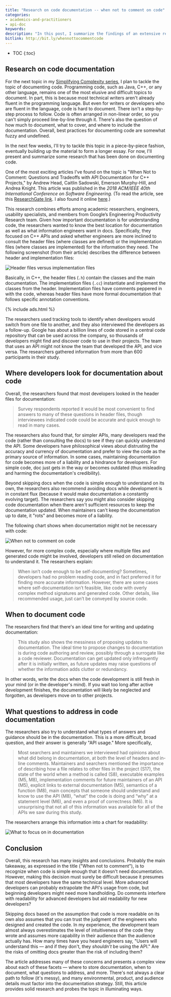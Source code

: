 ```yaml
---
title: "Research on code documentation -- when not to comment on code"
categories:
- academics-and-practitioners
- api-doc
keywords:
description: "In this post, I summarize the findings of an extensive research project about how developers at Google find and use code documentation. The research found that for simple code, sometimes developers prefer to read the code directly. However, for more complex code, developers consult documentation, often by looking in the formal class declarations for information they need; other times they look at comments in the implementation code. Besides the location of docs, the researchers also identify what type of answers and guidance developers want in code documentation."
bitlink: http://bit.ly/whennottocommentcode
---
```


* TOC
{:toc}

## Research on code documentation

For the next topic in my [Simplifying Complexity series](/simplifying-complexity), I plan to tackle the topic of documenting code. Programming code, such as Java, C++, or any other language, remains one of the most elusive and difficult topics to document. In part, this is because most technical writers aren't already fluent in the programming language. But even for writers or developers who are fluent in the language, code is hard to document. There isn't a step-by-step process to follow. Code is often arranged in non-linear order, so you can't simply proceed line-by-line through it. There's also the question of how much to document, what to cover, and where to include the documentation. Overall, best practices for documenting code are somewhat fuzzy and undefined.

In the next few weeks, I'll try to tackle this topic in a piece-by-piece fashion, eventually building up the material to form a longer essay. For now, I'll present and summarize some research that has been done on documenting code.

One of the most exciting articles I've found on the topic is "When Not to Comment: Questions and Tradeoffs with API Documentation for C++ Projects," by Andrew Head, Caitlin Sadowski, Emerson Murphy-Hill, and Andrea Knight. This article was published in the *2018 ACM/IEEE 40th International Conference on Software Engineering.* (To read the article, see this [ResearchGate link](https://www.researchgate.net/publication/325732077_When_not_to_comment_questions_and_tradeoffs_with_API_documentation_for_C_projects). I also found it online [here](https://people.eecs.berkeley.edu/~andrewhead/pdf/comment.pdf).)

This research combines efforts among academic researchers, engineers, usability specialists, and members from Google’s Engineering Productivity Research team. Given how important documentation is for understanding code, the researchers wanted to know the best location for documentation as well as what information engineers want in docs. Specifically, they focused on C++ APIs and asked whether engineers are more inclined to consult the header files (where classes are defined) or the implementation files (where classes are implemented) for the information they need. The following screenshot (from their article) describes the difference between header and implementation files:

<img src="{{site.media}}/header_or_implementation_files.png" style="max-width: 500px" alt="Header files versus implementation files" />

Basically, in C++, the header files (`.h`) contain the classes and the main documentation. The implementation files (`.cc`) instantiate and implement the classes from the header. Implementation files have comments peppered in with the code, whereas header files have more formal documentation that follows specific annotation conventions.

{% include ads.html %}

The researchers used tracking tools to identify when developers would switch from one file to another, and they also interviewed the developers as a follow-up. Google has about a billion lines of code stored in a central code repository that can be used across the company, so thousands of developers might find and discover code to use in their projects. The team that uses an API might not know the team that developed the API, and vice versa. The researchers gathered information from more than 600 participants in their study.

## Where developers look for documentation about code

Overall, the researchers found that most developers looked in the header files for documentation:

> Survey respondents reported it would be most convenient to find answers to many of these questions in header files, though interviewees indicated code could be accurate and quick enough to read in many cases.

The researchers also found that, for simpler APIs, many developers read the code (rather than consulting the docs) to see if they can quickly understand the API. Some developers have philosophical views about distrusting the accuracy and currency of documentation and prefer to view the code as the primary source of information. In some cases, maintaining documentation for code becomes more of a liability and a hindrance for developers. For simple code, doc just gets in the way or becomes outdated (thus misleading and harming the documentation's credibility).

Beyond skipping docs when the code is simple enough to understand on its own, the researchers also recommend avoiding docs while development is in constant flux (because it would make documentation a constantly evolving target). The researchers say you might also consider skipping code documentation when there aren't sufficient resources to keep the documentation updated. When maintainers can't keep the documentation up to date, it "rots" and becomes more of a liability.

The following chart shows when documentation might not be necessary with code:

<img src="{{site.media}}/when-not-comment-on-code.png" style="max-width: 400px" alt="When not to comment on code"/>

However, for more complex code, especially where multiple files and generated code might be involved, developers still relied on documentation to understand it. The researchers explain:

> When isn’t code enough to be self-documenting? Sometimes, developers had no problem reading code, and in fact preferred it
for finding more accurate information. However, there are some cases where self-documentation isn’t feasible, like code with overly complex method signatures and generated code. Other details, like recommended usage, just can’t be conveyed by source code.

## When to document code

The researchers find that there's an ideal time for writing and updating documentation:

> This study also shows the messiness of proposing updates to documentation. The ideal time to propose changes to documentation is during code authoring and review, possibly through a surrogate like a code reviewer. Documentation can get updated only infrequently after it is initially written, as future updates may raise questions of whether the information adds clutter or redundancy.

In other words, write the docs when the code development is still fresh in your mind (or in the developer's mind). If you wait too long after active development finishes, the documentation will likely be neglected and forgotten, as developers move on to other projects.

## What questions to address in code documentation

The researchers also try to understand what types of answers and guidance should be in the documentation. This is a more difficult, broad question, and their answer is generally "API usage." More specifically,

> Most searchers and maintainers we interviewed had opinions about what did belong in documentation, at both the level of headers and in-line comments. Maintainers and searchers mentioned the importance of describing how a file relates to other files in the project (S17), the state of the world when a method is called (S8), executable examples (M5, M8), implementation comments for future maintainers of an API (M5), explicit links to external documentation (M5), semantics of a function (M8), main concepts that someone should understand and know to use the API (M8), “what” the code is doing and “why” at a statement level (M6), and even a proof of correctness (M6). It is unsurprising that not all of this information was available for all of the APIs we saw during this study.

The researchers arrange this information into a chart for readability:

<img src="{{site.media}}/api-usage-what-to-document.png" alt="What to focus on in documentation" />

## Conclusion

Overall, this research has many insights and conclusions. Probably the main takeaway, as expressed in the title ("When not to comment"), is to recognize when code is simple enough that it doesn't need documentation. However, making this decision must surely be difficult because it presumes that most developers have the same technical level. More advanced developers can probably extrapolate the API's usage from code, but beginning developers might need more handholding. Do comments interfere with readability for advanced developers but aid readability for new developers?

Skipping docs based on the assumption that code is more readable on its own also assumes that you can trust the judgment of the engineers who designed and created the code. In my experience, the development team almost always overestimates the level of intuitiveness of the code they wrote and assumes more capability in their audience than the audience actually has. How many times have you heard engineers say, "Users will understand this &mdash; and if they don't, they *shouldn't* be using the API." Are the risks of omitting docs greater than the risk of including them?

The article addresses many of these concerns and presents a complex view about each of these facets &mdash; where to store documentation, when to document, what questions to address, and more. There's not always a clear path to follow (it's messy), and many environmental, product, and audience details must factor into the documentation strategy. Still, this article provides solid research and probes the topic in illuminating ways.
